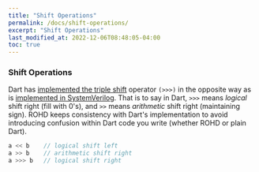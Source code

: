 ```yaml
---
title: "Shift Operations"
permalink: /docs/shift-operations/
excerpt: "Shift Operations"
last_modified_at: 2022-12-06T08:48:05-04:00
toc: true
---
```


### Shift Operations
Dart has [implemented the triple shift](https://github.com/dart-lang/language/blob/master/accepted/2.14/triple-shift-operator/feature-specification.md) operator ``(>>>)`` in the opposite way as is [implemented in SystemVerilog](https://www.nandland.com/verilog/examples/example-shift-operator-verilog.html).  That is to say in Dart, ``>>>`` means *logical* shift right (fill with 0's), and ``>>`` means *arithmetic* shift right (maintaining sign).  ROHD keeps consistency with Dart's implementation to avoid introducing confusion within Dart code you write (whether ROHD or plain Dart).

```dart
a << b    // logical shift left
a >> b    // arithmetic shift right
a >>> b   // logical shift right
```
